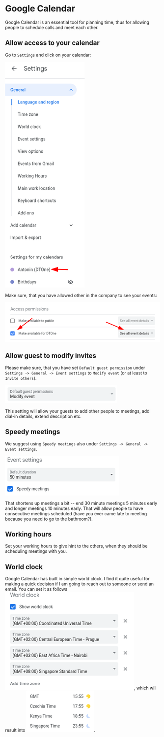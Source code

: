 # Google Calendar

Google Calendar is an essential tool for planning time, thus for allowing people to schedule calls and meet each other.

## Allow access to your calendar

Go to `Settings` and click on your calendar:

![My calendar settings](cal/cal-settings.png)

Make sure, that you have allowed other in the company to see your events:

![My calendar access](cal/cal-access.png)


## Allow guest to modify invites

Please make sure, that you have set `Default guest permission` under `Settings -> General -> Event settings` to `Modify event` (or at least to `Invite others`).

![Guests can modify events](cal/modify.png)

This setting will allow your guests to add other people to meetings, add dial-in details, extend description etc.

## Speedy meetings

We suggest using `Speedy meetings` also under `Settings -> General -> Event settings`. 

![Speedy meetings](cal/speedy.png)

That shortens up meetings a bit -- end 30 minute meetings 5 minutes early and longer meetings 10 minutes early. That will allow people to have consecutive meetings scheduled (have you ever came late to meeting because you need to go to the bathroom?).

## Working hours

Set your working hours to give hint to the others, when they should be scheduling meetings with you.

## World clock

Google Calendar has built in simple world clock. I find it quite useful for making a quick decision if I am going to reach out to someone or send an email. You can set it as follows ![World clock settings](cal/worldclock-settings.png), which will result into ![World clock rendered](cal/worldclock.png).